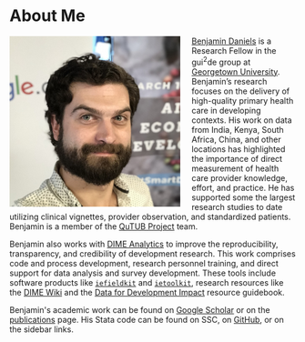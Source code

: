 # About Me

<img src="/img/profile.jpg" alt="" style="width: 300px; float: left; margin-right: 20px;"/>

[Benjamin Daniels](https://scholar.google.com/citations?user=bExwzN4AAAAJ&hl=en) is a Research Fellow in the gui<sup>2</sup>de group at [Georgetown University](https://gui2de.georgetown.edu). Benjamin’s research focuses on the delivery of high-quality primary health care in developing contexts. His work on data from India, Kenya, South Africa, China, and other locations has highlighted the importance of direct measurement of health care provider knowledge, effort, and practice. He has supported some the largest research studies to date utilizing clinical vignettes, provider observation, and standardized patients. Benjamin is a member of the [QuTUB Project](https://www.qutubproject.org/) team.

Benjamin also works with [DIME Analytics](http://www.worldbank.org/en/research/dime/DIME-Analytics) to improve the reproducibility, transparency, and credibility of development research. This work comprises code and process development, research personnel training, and direct support for data analysis and survey development. These tools include software products like [`iefieldkit`](http://worldbank.github.io/ietoolkit/) and [`ietoolkit`](http://worldbank.github.io/ietoolkit/), research resources like the [DIME Wiki](http://dimewiki.worldbank.org) and the [Data for Development Impact](http://worldbank.github.io/d4di/) resource guidebook.

Benjamin's academic work can be found on [Google Scholar](https://scholar.google.com/citations?user=bExwzN4AAAAJ&hl=en) or on the [publications](https://www.benjaminbdaniels.com/publications/) page. His Stata code can be found on SSC, on [GitHub](https://github.com/bbdaniels/), or on the sidebar links.
